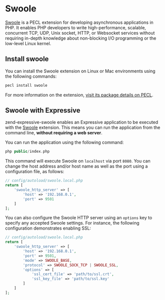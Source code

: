 # Swoole

[Swoole](https://www.swoole.co.uk/) is a PECL extension for developing
asynchronous applications in PHP. It enables PHP developers to write
high-performance, scalable, concurrent TCP, UDP, Unix socket, HTTP, or Websocket
services without requiring in-depth knowledge about non-blocking I/O programming
or the low-level Linux kernel.

## Install swoole

You can install the Swoole extension on Linux or Mac environments using the
following commands:

```bash
pecl install swoole
```

For more information on the extension, [visit its package details on PECL](https://pecl.php.net/package/swoole).

## Swoole with Expressive

zend-expressive-swoole enables an Expressive application to be executed with
the [Swoole](https://www.swoole.co.uk/) extension. This means you can run the
application from the command line, **without requiring a web server**.

You can run the application using the following command:

```php
php public/index.php
```

This command will execute Swoole on `localhost` via port `8080`. You can change
the host address and/or host name as well as the port using a configuration
file, as follows:

```php
// config/autoload/swoole.local.php
return [
    'swoole_http_server' => [
        'host' => '192.168.0.1',
        'port' => 9501
    ]
];
```

You can also configure the Swoole HTTP server using an `options` key to specify
any accepted Swoole settings. For instance, the following configuration
demonstrates enabling SSL:

```php
// config/autoload/swoole.local.php
return [
    'swoole_http_server' => [
        'host' => '192.168.0.1',
        'port' => 9501,
        'mode' => SWOOLE_BASE,
        'protocol' => SWOOLE_SOCK_TCP | SWOOLE_SSL,
        'options' => [
            'ssl_cert_file' => 'path/to/ssl.crt',
            'ssl_key_file' => 'path/to/ssl.key'
        ]
    ]
];
```
